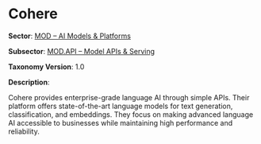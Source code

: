 # Cohere

**Sector**: [MOD – AI Models & Platforms](../taxonomy/mod.md)

**Subsector**: [MOD.API – Model APIs & Serving](../taxonomy/mod.api.md)

**Taxonomy Version**: 1.0

**Description**:

Cohere provides enterprise-grade language AI through simple APIs. Their platform offers state-of-the-art language models for text generation, classification, and embeddings. They focus on making advanced language AI accessible to businesses while maintaining high performance and reliability. 
